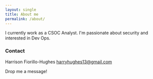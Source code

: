```yaml
---
layout: single
title: About me
permalink: /about/
---
```

I currently work as a CSOC Analyst. I'm passionate about security and interested in Dev Ops.

### Contact
Harrison Fiorillo-Hughes
harryhughes13@gmail.com

Drop me a message!